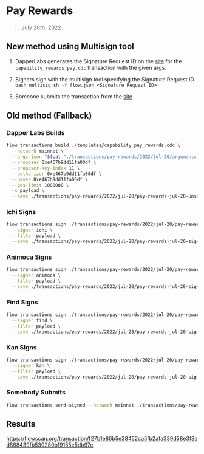 # Pay Rewards
> July 20th, 2022

## New method using Multisign tool

1. DapperLabs generates the Signature Request ID on the [site](https://flow-multisig-git-service-account-onflow.vercel.app/mainnet) for the `capability_rewards_pay.cdc` transaction with the given args.

2. Signers sign with the multisign tool specifying the Signature Request ID
`bash multisig.sh -f flow.json <Signature Request ID>`

3. Someone submits the transaction from the [site](https://flow-multisig-git-service-account-onflow.vercel.app/mainnet)

## Old method (Fallback)

### Dapper Labs Builds


```sh
flow transactions build ./templates/capability_pay_rewards.cdc \
  --network mainnet \
  --args-json "$(cat "./transactions/pay-rewards/2022/jul-20/arguments.json")" \
  --proposer 0xe467b9dd11fa00df \
  --proposer-key-index 11 \
  --authorizer 0xe467b9dd11fa00df \
  --payer 0xe467b9dd11fa00df \
  --gas-limit 1000000 \
  -x payload \
  --save ./transactions/pay-rewards/2022/jul-20/pay-rewards-jul-20-unsigned.rlp
```

### Ichi Signs

```sh
flow transactions sign ./transactions/pay-rewards/2022/jul-20/pay-rewards-jul-20-unsigned.rlp \
  --signer ichi \
  --filter payload \
  --save ./transactions/pay-rewards/2022/jul-20/pay-rewards-jul-20-sig-1.rlp
```

### Animoca Signs

```sh
flow transactions sign ./transactions/pay-rewards/2022/jul-20/pay-rewards-jul-20-sig-1.rlp \
  --signer animoca \
  --filter payload \
  --save ./transactions/pay-rewards/2022/jul-20/pay-rewards-jul-20-sig-2.rlp
```

### Find Signs

```sh
flow transactions sign ./transactions/pay-rewards/2022/jul-20/pay-rewards-jul-20-sig-2.rlp \
  --signer find \
  --filter payload \
  --save ./transactions/pay-rewards/2022/jul-20/pay-rewards-jul-20-sig-3.rlp
```

### Kan Signs

```sh
flow transactions sign ./transactions/pay-rewards/2022/jul-20/pay-rewards-jul-20-sig-3.rlp \
  --signer kan \
  --filter payload \
  --save ./transactions/pay-rewards/2022/jul-20/pay-rewards-jul-20-sig-complete.rlp
```

### Somebody Submits

```sh
flow transactions send-signed --network mainnet ./transactions/pay-rewards/2022/jul-20/pay-rewards-jul-20-sig-complete.rlp
```

## Results

https://flowscan.org/transaction/f27b1e86b5e38452ca5fb2afa339d58e3f3ad868439fb530280b19155e5db97e
